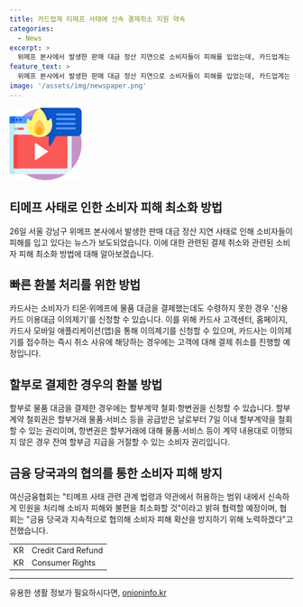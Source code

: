 ```yaml
---
title: 카드업계 티메프 사태에 신속 결제취소 지원 약속
categories:
  - News
excerpt: >
  위메프 본사에서 발생한 판매 대금 정산 지연으로 소비자들이 피해를 입었는데, 카드업계는 환불을 신속하게 처리하고 소비자 피해를 최소화하겠다는 입장을 밝혀 항의하는 소비자들에게 희망을 준다. 소비자는 카드사를 통해 신용카드 이의제기를 할 수 있고, 할부거래에 대한 철회 및 항변권을 행사할 수 있다. 이에 대해 여신금융협회는 금융 당국과 협의하여 소비자 피해를 방지하는 방안을 모색하고 있다. (150자)
feature_text: >
  위메프 본사에서 발생한 판매 대금 정산 지연으로 소비자들이 피해를 입었는데, 카드업계는 환불을 신속하게 처리하고 소비자 피해를 최소화하겠다는 입장을 밝혀 항의하는 소비자들에게 희망을 준다. 소비자는 카드사를 통해 신용카드 이의제기를 할 수 있고, 할부거래에 대한 철회 및 항변권을 행사할 수 있다. 이에 대해 여신금융협회는 금융 당국과 협의하여 소비자 피해를 방지하는 방안을 모색하고 있다. (150자)
image: '/assets/img/newspaper.png'
---
```


<p><img src="/assets/img/news.png" alt="rentncar 속보" /></p>

<h2>티메프 사태로 인한 소비자 피해 최소화 방법</h2>

<p data-ke-size="size16">26일 서울 강남구 위메프 본사에서 발생한 판매 대금 정산 지연 사태로 인해 소비자들이 피해를 입고 있다는 뉴스가 보도되었습니다. 이에 대한 관련된 결제 취소와 관련된 소비자 피해 최소화 방법에 대해 알아보겠습니다.</p>

<h2 data-ke-size="size26">빠른 환불 처리를 위한 방법</h2>

<p data-ke-size="size16">카드사는 소비자가 티몬·위메프에 물품 대금을 결제했는데도 수령하지 못한 경우 '신용카드 이용대금 이의제기'를 신청할 수 있습니다. 이를 위해 카드사 고객센터, 홈페이지, 카드사 모바일 애플리케이션(앱)을 통해 이의제기를 신청할 수 있으며, 카드사는 이의제기를 접수하는 즉시 취소 사유에 해당하는 경우에는 고객에 대해 결제 취소를 진행할 예정입니다.</p>

<h2 data-ke-size="size26">할부로 결제한 경우의 환불 방법</h2>

<p data-ke-size="size16">할부로 물품 대금을 결제한 경우에는 할부계약 철회·항변권을 신청할 수 있습니다. 할부계약 철회권은 할부거래 물품·서비스 등을 공급받은 날로부터 7일 이내 할부계약을 철회할 수 있는 권리이며, 항변권은 할부거래에 대해 물품·서비스 등이 계약 내용대로 이행되지 않은 경우 잔여 할부금 지급을 거절할 수 있는 소비자 권리입니다.</p>

<h2 data-ke-size="size26">금융 당국과의 협의를 통한 소비자 피해 방지</h2>

<p data-ke-size="size16">여신금융협회는 "티메프 사태 관련 관계 법령과 약관에서 허용하는 범위 내에서 신속하게 민원을 처리해 소비자 피해와 불편을 최소화할 것"이라고 밝혀 협력할 예정이며, 협회는 "금융 당국과 지속적으로 협의해 소비자 피해 확산을 방지하기 위해 노력하겠다"고 전했습니다.</p>

<table>
  <tbody>
    <tr>
      <td>KR</td>
      <td>Credit Card Refund</td>
    </tr>
    <tr>
      <td>KR</td>
      <td>Consumer Rights</td>
    </tr>
  </tbody>
</table>

<hr>
유용한 생활 정보가 필요하시다면, <a href="https://onioninfo.kr" rel="dofollow">onioninfo.kr</a>


